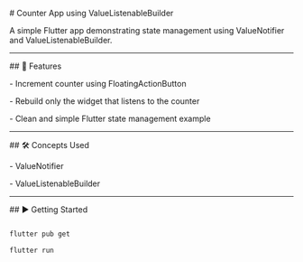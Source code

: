 \# Counter App using ValueListenableBuilder



A simple Flutter app demonstrating state management using ValueNotifier and ValueListenableBuilder.



---



\## 🚀 Features

\- Increment counter using FloatingActionButton

\- Rebuild only the widget that listens to the counter

\- Clean and simple Flutter state management example



---



\## 🛠️ Concepts Used

\- ValueNotifier

\- ValueListenableBuilder



---



\## ▶️ Getting Started

```bash

flutter pub get

flutter run

